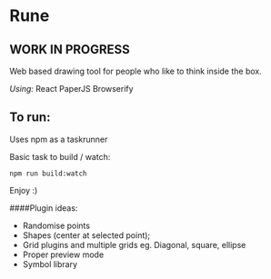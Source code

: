 # Rune
## WORK IN PROGRESS

Web based drawing tool for people who like to think inside the box.

_Using:_
React
PaperJS
Browserify


## To run:

Uses npm as a taskrunner

Basic task to build / watch:

```
npm run build:watch
```

Enjoy :)


 ####Plugin ideas:

 * Randomise points
 * Shapes (center at selected point);
 * Grid plugins and multiple grids eg. Diagonal, square, ellipse
 * Proper preview mode
 * Symbol library